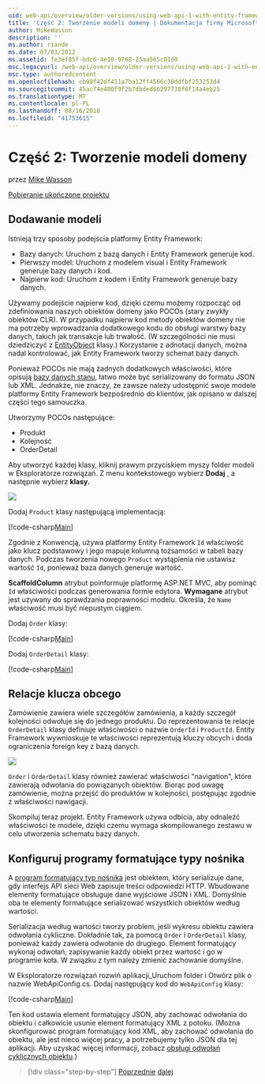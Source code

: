 ```yaml
---
uid: web-api/overview/older-versions/using-web-api-1-with-entity-framework-5/using-web-api-with-entity-framework-part-2
title: 'Część 2: Tworzenie modeli domeny | Dokumentacja firmy Microsoft'
author: MikeWasson
description: ''
ms.author: riande
ms.date: 07/03/2012
ms.assetid: fe3ef85f-bdc6-4e10-9768-25aa565c01d0
msc.legacyurl: /web-api/overview/older-versions/using-web-api-1-with-entity-framework-5/using-web-api-with-entity-framework-part-2
msc.type: authoredcontent
ms.openlocfilehash: cb98f42df411a7ba12ff4566c30ddfbf253253d4
ms.sourcegitcommit: 45ac74e400f9f2b7dbded66297730f6f14a4eb25
ms.translationtype: MT
ms.contentlocale: pl-PL
ms.lasthandoff: 08/16/2018
ms.locfileid: "41753615"
---
```

<a name="part-2-creating-the-domain-models"></a>Część 2: Tworzenie modeli domeny
====================
przez [Mike Wasson](https://github.com/MikeWasson)

[Pobieranie ukończone projektu](http://code.msdn.microsoft.com/ASP-NET-Web-API-with-afa30545)

## <a name="add-models"></a>Dodawanie modeli

Istnieją trzy sposoby podejścia platformy Entity Framework:

- Bazy danych: Uruchom z bazą danych i Entity Framework generuje kod.
- Pierwszy model: Uruchom z modelem visual i Entity Framework generuje bazy danych i kod.
- Najpierw kod: Uruchom z kodem i Entity Framework generuje bazy danych.

Używamy podejście najpierw kod, dzięki czemu możemy rozpocząć od zdefiniowania naszych obiektów domeny jako POCOs (stary zwykły obiektów CLR). W przypadku najpierw kod metody obiektów domeny nie ma potrzeby wprowadzania dodatkowego kodu do obsługi warstwy bazy danych, takich jak transakcje lub trwałość. (W szczególności nie musi dziedziczyć z [EntityObject](https://msdn.microsoft.com/library/system.data.objects.dataclasses.entityobject.aspx) klasy.) Korzystanie z adnotacji danych, można nadal kontrolować, jak Entity Framework tworzy schemat bazy danych.

Ponieważ POCOs nie mają żadnych dodatkowych właściwości, które opisują [bazy danych stanu](https://msdn.microsoft.com/library/system.data.entitystate.aspx), łatwo może być serializowany do formatu JSON lub XML. Jednakże, nie znaczy, że zawsze należy udostępnić swoje modele platformy Entity Framework bezpośrednio do klientów, jak opisano w dalszej części tego samouczka.

Utworzymy POCOs następujące:

- Produkt
- Kolejność
- OrderDetail

Aby utworzyć każdej klasy, kliknij prawym przyciskiem myszy folder modeli w Eksploratorze rozwiązań. Z menu kontekstowego wybierz **Dodaj** , a następnie wybierz **klasy.**

![](using-web-api-with-entity-framework-part-2/_static/image1.png)

Dodaj `Product` klasy następującą implementacją:

[!code-csharp[Main](using-web-api-with-entity-framework-part-2/samples/sample1.cs)]

Zgodnie z Konwencją, używa platformy Entity Framework `Id` właściwość jako klucz podstawowy i jego mapuje kolumną tożsamości w tabeli bazy danych. Podczas tworzenia nowego `Product` wystąpienia nie ustawisz wartość `Id`, ponieważ baza danych generuje wartość.

**ScaffoldColumn** atrybut poinformuje platformę ASP.NET MVC, aby pominąć `Id` właściwości podczas generowania formie edytora. **Wymagane** atrybut jest używany do sprawdzania poprawności modelu. Określa, że `Name` właściwość musi być niepustym ciągiem.

Dodaj `Order` klasy:

[!code-csharp[Main](using-web-api-with-entity-framework-part-2/samples/sample2.cs)]

Dodaj `OrderDetail` klasy:

[!code-csharp[Main](using-web-api-with-entity-framework-part-2/samples/sample3.cs)]

## <a name="foreign-key-relations"></a>Relacje klucza obcego

Zamówienie zawiera wiele szczegółów zamówienia, a każdy szczegół kolejności odwołuje się do jednego produktu. Do reprezentowania te relacje `OrderDetail` klasy definiuje właściwości o nazwie `OrderId` i `ProductId`. Entity Framework wywnioskuje te właściwości reprezentują kluczy obcych i doda ograniczenia foreign key z bazą danych.

![](using-web-api-with-entity-framework-part-2/_static/image2.png)

`Order` i `OrderDetail` klasy również zawierać właściwości "navigation", które zawierają odwołania do powiązanych obiektów. Biorąc pod uwagę zamówienie, można przejść do produktów w kolejności, postępując zgodnie z właściwości nawigacji.

Skompiluj teraz projekt. Entity Framework używa odbicia, aby odnaleźć właściwości te modele, dzięki czemu wymaga skompilowanego zestawu w celu utworzenia schematu bazy danych.

## <a name="configure-the-media-type-formatters"></a>Konfiguruj programy formatujące typy nośnika

A [program formatujący typ nośnika](../../formats-and-model-binding/media-formatters.md) jest obiektem, który serializuje dane, gdy interfejs API sieci Web zapisuje treści odpowiedzi HTTP. Wbudowane elementy formatujące obsługuje dane wyjściowe JSON i XML. Domyślnie oba te elementy formatujące serializować wszystkich obiektów według wartości.

Serializacja według wartości tworzy problem, jeśli wykresu obiektu zawiera odwołania cykliczne. Dokładnie tak, za pomocą `Order` i `OrderDetail` klasy, ponieważ każdy zawiera odwołanie do drugiego. Element formatujący wykonaj odwołań, zapisywanie każdy obiekt przez wartość i go w programie koła. W związku z tym należy zmienić zachowanie domyślne.

W Eksploratorze rozwiązań rozwiń aplikacji\_Uruchom folder i Otwórz plik o nazwie WebApiConfig.cs. Dodaj następujący kod do `WebApiConfig` klasy:

[!code-csharp[Main](using-web-api-with-entity-framework-part-2/samples/sample4.cs?highlight=11)]

Ten kod ustawia element formatujący JSON, aby zachować odwołania do obiektu i całkowicie usunie element formatujący XML z potoku. (Można skonfigurować program formatujący kod XML, aby zachować odwołania do obiektu, ale jest nieco więcej pracy, a potrzebujemy tylko JSON dla tej aplikacji. Aby uzyskać więcej informacji, zobacz [obsługi odwołań cyklicznych obiektu](../../formats-and-model-binding/json-and-xml-serialization.md#handling_circular_object_references).)

> [!div class="step-by-step"]
> [Poprzednie](using-web-api-with-entity-framework-part-1.md)
> [dalej](using-web-api-with-entity-framework-part-3.md)
